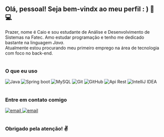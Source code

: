 ## Olá, pessoal! Seja bem-vindx ao meu perfil : ) :wave: :computer:


Prazer, nome é Caio e sou estudante de Análise e Desenvolvimento 
de Sistemas na Fatec. Amo estudar programação e tenho me 
dedicado bastante na linguagem  *Java*.  
Atualmente estou procurando meu primeiro emprego na área de 
tecnologia com foco no back-end.

#  
 
### O que eu uso

<div>
    <img src="https://img.shields.io/badge/java-%23ED8B00.svg?&style=for-the-badge&logo=java&logoColor=white" alt="Java">
    <img src="https://img.shields.io/badge/spring%20-%236DB33F.svg?&style=for-the-badge&logo=spring&logoColor=white" alt="Spring boot">
    <img src="https://img.shields.io/badge/mysql-%2300f.svg?&style=for-the-badge&logo=mysql&logoColor=white" alt="MySQL">
    <img src="https://img.shields.io/badge/git%20-%23F05033.svg?&style=for-the-badge&logo=git&logoColor=white" alt="Git">
    <img src="https://img.shields.io/badge/github-%23100000.svg?&style=for-the-badge&logo=github&logoColor=white" alt="GitHub">
    <img src="https://img.shields.io/badge/Rest API-0096D6?logo=&logoColor=white&style=for-the-badge"  alt="Api Rest">
    <img src="https://img.shields.io/badge/IntelliJ-000000?logo=&logoColor=white&style=for-the-badge" alt="IntelliJ IDEA">
</div>

#

### Entre em contato comigo

<div>
    <a href="https://www.linkedin.com/in/caioabreudev/" target="_blank">
        <img src="https://img.shields.io/badge/linkedin-%230077B5.svg?&style=for-the-badge&logo=linkedin&logoColor=white" alt="email"> 
    </a>
    <a href="mailto:caio3015@hotmail.com">
        <img src="https://img.shields.io/badge/Microsoft%20Outlook-0078D4?logo=microsoft-outlook&logoColor=white&style=for-the-badge" alt="email"> 
    </a>
</div>

#

### Obrigado pela atenção!  :v: